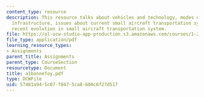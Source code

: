 ```yaml
---
content_type: resource
description: This resource talks about vehicles and technology, modes of operation,
  infrastructure, issues about current small aircraft transportation systems, and
  recent evolution in small aircraft transportation system.
file: https://ol-ocw-studio-app-production.s3.amazonaws.com/courses/1-221j-transportation-systems-fall-2004/57481a945c07f0475ca8600c6f27d517_a1bonnefoy.pdf
file_type: application/pdf
learning_resource_types:
- Assignments
parent_title: Assignments
parent_type: CourseSection
resourcetype: Document
title: a1bonnefoy.pdf
type: OCWFile
uid: 57481a94-5c07-f047-5ca8-600c6f27d517
---
```

